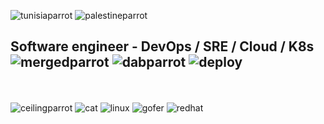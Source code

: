 ![tunisiaparrot](https://cultofthepartyparrot.com/flags/hd/tunisiaparrot.gif) ![palestineparrot](https://cultofthepartyparrot.com/flags/hd/palestineparrot.gif) 

## Software engineer - DevOps / SRE / Cloud / K8s ![mergedparrot](https://user-images.githubusercontent.com/69204725/183559905-23b9f226-f625-464f-8f4d-4130d9142caa.gif) ![dabparrot](https://user-images.githubusercontent.com/69204725/183559920-d45d010e-f695-4aa4-9eef-8d42f69346f9.gif) ![deploy](https://cultofthepartyparrot.com/parrots/deployparrot.gif) 
\
\
![ceilingparrot](https://user-images.githubusercontent.com/69204725/185243048-34346310-d6c9-4767-b9cf-855277269d58.gif) ![cat](https://cultofthepartyparrot.com/guests/hd/vibepartycat.gif) ![linux](https://cultofthepartyparrot.com/guests/hd/partytux.gif) ![gofer](https://cultofthepartyparrot.com/guests/hd/partygopher.gif) ![redhat](https://cultofthepartyparrot.com//parrots/hd/redhatparrot.gif) 

<!--
**ahmedmlaouhia/ahmedmlaouhia** is a ✨ _special_ ✨ repository because its `README.md` (this file) appears on your GitHub profile.

Here are some ideas to get you started:

- 🔭 I’m currently working on ...
- 🌱 I’m currently learning ...
- 👯 I’m looking to collaborate on ...
- 🤔 I’m looking for help with ...
- 💬 Ask me about ...
- 📫 How to reach me: ...
- 😄 Pronouns: ...
- ⚡ Fun fact: ...
-->
